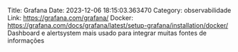 Title: Grafana
Date: 2023-12-06 18:15:03.363470
Category: observabilidade
Link: https://grafana.com/grafana/
Docker: https://grafana.com/docs/grafana/latest/setup-grafana/installation/docker/
Dashboard e alertsystem mais usado para integrar muitas fontes de informações

